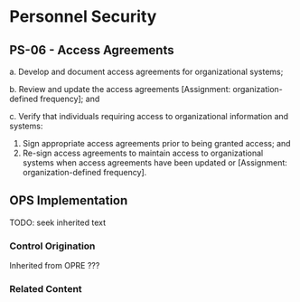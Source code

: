 # Personnel Security
## PS-06 - Access Agreements

a. Develop and document access agreements for organizational systems;

b. Review and update the access agreements [Assignment: organization-defined frequency]; and

c. Verify that individuals requiring access to organizational information and systems: <br />
1. Sign appropriate access agreements prior to being granted access; and<br />
2. Re-sign access agreements to maintain access to organizational systems when access agreements have been updated or [Assignment: organization-defined frequency].

## OPS Implementation

TODO: seek inherited text

### Control Origination

Inherited from OPRE  ???

### Related Content
